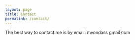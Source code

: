 ```yaml
---
layout: page
title: Contact
permalink: /contact/
---
```


The best way to contact me is by email: mvondass   gmail   com
